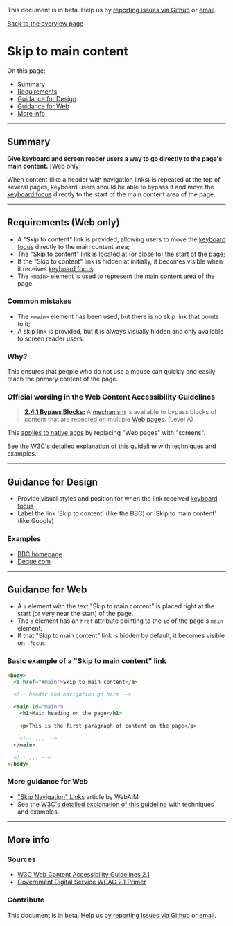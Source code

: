 This document is in beta. Help us by [reporting issues via Github](https://github.com/jfhector/accessibility-guidelines) or [email](mailto:jeanfrancois.hector@googlemail.com).

[Back to the overview page](./../index.html)

# Skip to main content

On this page:

- [Summary](#summary)
- [Requirements](#requirements)
- [Guidance for Design](#guidance-for-design)
- [Guidance for Web](#guidance-for-web)
- [More info](#more-info)

---

## Summary

**Give keyboard and screen reader users a way to go directly to the page's main content.** [Web only]

When content (like a header with navigation links) is repeated at the top of several pages, keyboard users should be able to bypass it and move the [keyboard focus](./definitions.md#keyboard-focus) directly to the start of the main content area of the page.

---

## Requirements (Web only)

- A "Skip to content" link is provided, allowing users to move the [keyboard focus](./definitions.md#keyboard-focus) directly to the main content area;
- The "Skip to content" link is located at (or close to) the start of the page;
- If the "Skip to content" link is hidden at initially, it becomes visible when it receives [keyboard focus](./definitions.md#keyboard-focus).
- The `<main>` element is used to represent the main content area of the page.

### Common mistakes

- The `<main>` element has been used, but there is no skip link that points to it;
- A skip link is provided, but it is always visually hidden and only available to screen reader users.

### Why?

This ensures that people who do not use a mouse can quickly and easily reach the primary content of the page.

### Official wording in the Web Content Accessibility Guidelines

> [**2.4.1 Bypass Blocks:**](https://www.w3.org/TR/UNDERSTANDING-WCAG20/navigation-mechanisms-skip.html) A [mechanism](https://www.w3.org/TR/UNDERSTANDING-WCAG20/navigation-mechanisms-skip.html#mechanismdef) is available to bypass blocks of content that are repeated on multiple [Web pages](https://www.w3.org/TR/UNDERSTANDING-WCAG20/navigation-mechanisms-skip.html#webpagedef). (Level A)

This [applies to native apps](https://www.w3.org/TR/wcag2ict/#navigation-mechanisms-skip) by replacing "Web pages" with "screens".

See the [W3C's detailed explanation of this guideline](https://www.w3.org/TR/UNDERSTANDING-WCAG20/navigation-mechanisms-skip.html) with techniques and examples.

---

## Guidance for Design

- Provide visual styles and position for when the link received [keyboard focus](./definitions.md#keyboard-focus)
- Label the link 'Skip to content' (like the BBC) or 'Skip to main content' (like Google)

### Examples

- [BBC homepage](https://www.bbc.co.uk/)
- [Deque.com](https://www.deque.com/)

---

## Guidance for Web

- A `a` element with the text "Skip to main content" is placed right at the start (or very near the start) of the page.
- The `a` element has an `href` attribute pointing to the `id` of the page's `main` element.
- If that "Skip to main content" link is hidden by default, it becomes visible on `:focus`.

### Basic example of a "Skip to main content" link

```html
<body>
  <a href="#main">Skip to main content</a>

  <!-- header and navigation go here -->

  <main id="main">
    <h1>Main heading on the page</h1>

    <p>This is the first paragraph of content on the page</p>

    <!-- ... -->
  </main>

  <!-- ... -->
</body>
```

### More guidance for Web

- ["Skip Navigation" Links](https://webaim.org/techniques/skipnav/) article by WebAIM
- See the [W3C's detailed explanation of this guideline](https://www.w3.org/TR/UNDERSTANDING-WCAG20/navigation-mechanisms-skip.html) with techniques and examples.

---

## More info

### Sources

- [W3C Web Content Accessibility Guidelines 2.1](https://www.w3.org/TR/WCAG21/)
- [Government Digital Service WCAG 2.1 Primer](https://alphagov.github.io/wcag-primer/)

### Contribute

This document is in beta. Help us by [reporting issues via Github](https://github.com/jfhector/accessibility-guidelines) or [email](mailto:jeanfrancois.hector@googlemail.com).
